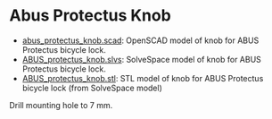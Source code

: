 # Abus Protectus Knob

 * [abus_protectus_knob.scad](abus_protectus_knob.scad): OpenSCAD model of knob for ABUS Protectus bicycle lock.
 * [ABUS_protectus_knob.slvs](ABUS_protectus_knob.slvs): SolveSpace model of knob for ABUS Protectus bicycle lock.
 * [ABUS_protectus_knob.stl](ABUS_protectus_knob.stl): STL model of knob for ABUS Protectus bicycle lock (from SolveSpace model)

Drill mounting hole to 7 mm.
